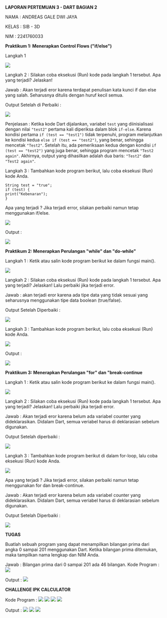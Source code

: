 **LAPORAN PERTEMUAN 3 - DART BAGIAN 2**

NAMA  : ANDREAS GALE DWI JAYA

KELAS : SIB - 3D

NIM   : 2241760033

**Praktikum 1: Menerapkan Control Flows ("if/else")**

Langkah 1

<img src = "langkah1.PNG">

Langkah 2 : Silakan coba eksekusi (Run) kode pada langkah 1 tersebut. Apa yang terjadi? Jelaskan!

Jawab : Akan terjadi eror karena terdapat penulisan kata kunci if dan else yang salah. Seharusnya ditulis dengan huruf kecil semua.

Output Setelah di Perbaiki :

<img src = "hasil_langkah1.PNG">

Penjelasan : Ketika kode Dart dijalankan, variabel `test` yang diinisialisasi dengan nilai `"test2"` pertama kali diperiksa dalam blok `if-else`. Karena kondisi pertama `if (test == "test1")` tidak terpenuhi, program melanjutkan ke kondisi kedua `else if (test == "test2")`, yang benar, sehingga mencetak `"Test2"`. Setelah itu, ada pemeriksaan kedua dengan kondisi `if (test == "test2")` yang juga benar, sehingga program mencetak `"Test2 again"`. Akhirnya, output yang dihasilkan adalah dua baris: `"Test2"` dan `"Test2 again"`.

Langkah 3 : Tambahkan kode program berikut, lalu coba eksekusi (Run) kode Anda.

    String test = "true";
    if (test) {
    print("Kebenaran");
    }

Apa yang terjadi ? Jika terjadi error, silakan perbaiki namun tetap menggunakan if/else.

<img src = "langkah3.PNG">

Output :

<img src = "hasil_langkah3.PNG">

**Praktikum 2: Menerapkan Perulangan "while" dan "do-while"**

Langkah 1 : Ketik atau salin kode program berikut ke dalam fungsi main().

<img src = "perulangan_langkah1.PNG">

Langkah 2 : Silakan coba eksekusi (Run) kode pada langkah 1 tersebut. Apa yang terjadi? Jelaskan! Lalu perbaiki jika terjadi error.

Jawab : akan terjadi eror karena ada tipe data yang tidak sesuai yang seharusnya menggunakan tipe data boolean (true/false).

Output Setelah Diperbaiki :

<img src = "perulangan_langkah1_hasil.PNG">

Langkah 3 : Tambahkan kode program berikut, lalu coba eksekusi (Run) kode Anda.

<img src = "perulangan_langkah3.PNG">

Output :

<img src = "perulangan_langkah3_hasil.PNG">



**Praktikum 3: Menerapkan Perulangan "for" dan "break-continue**

Langkah 1 : Ketik atau salin kode program berikut ke dalam fungsi main().

<img src = "perulangan2_langkah1.PNG">

Langkah 2 : Silakan coba eksekusi (Run) kode pada langkah 1 tersebut. Apa yang terjadi? Jelaskan! Lalu perbaiki jika terjadi error.

Jawab : Akan terjadi eror karena belum ada variabel counter yang dideklarasikan. Didalam Dart, semua veriabel harus di deklarasian sebelum digunakan.

Output Setelah diperbaiki :

<img src = "perulangan2_langkah1_hasil.PNG">

Langkah 3 : Tambahkan kode program berikut di dalam for-loop, lalu coba eksekusi (Run) kode Anda.

<img src = "perulangan2_langkah3.PNG">

Apa yang terjadi ? Jika terjadi error, silakan perbaiki namun tetap menggunakan for dan break-continue.

Jawab : Akan terjadi eror karena belum ada variabel counter yang dideklarasikan. Didalam Dart, semua veriabel harus di deklarasian sebelum digunakan.

Output Setelah Diperbaiki :

<img src = "perulangan2_langkah3_hasil.PNG">

**TUGAS**

Buatlah sebuah program yang dapat menampilkan bilangan prima dari angka 0 sampai 201 menggunakan Dart. Ketika bilangan prima ditemukan, maka tampilkan nama lengkap dan NIM Anda.

Jawab : Bilangan prima dari 0 sampai 201 ada 46 bilangan. 
Kode Program :
<img src = "Tugas.PNG">

Output :
<img src = "tugas_hasil.PNG">


**CHALLENGE IPK CALCULATOR**

Kode Program :
<img src = "calculator1.PNG">
<img src = "calculator2.PNG">
<img src = "calculator3.PNG">
<img src = "calculator4.PNG">

Output :
<img src = "calculator_hasil1.PNG">
<img src = "calculator_hasil2.PNG">
<img src = "calculator_hasil3.PNG">